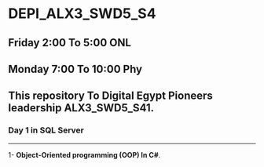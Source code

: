 # DEPI_ALX3_SWD5_S4 
## Friday 2:00 To 5:00 ONL
## Monday 7:00 To 10:00 Phy
## This repository To Digital Egypt Pioneers leadership ALX3_SWD5_S41.
### Day 1   in  SQL Server 
------------------
1- **Object-Oriented programming (OOP) In C#**.
